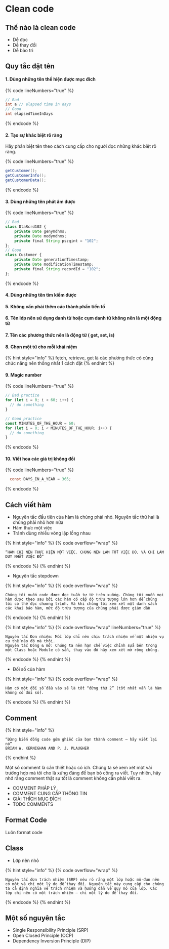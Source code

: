 # Clean code

## Thế nào là clean code

* Dễ đọc
* Dễ thay đổi
* Dễ bảo trì

## Quy tắc đặt tên

#### 1. Dùng những tên thể hiện được mục đích

{% code lineNumbers="true" %}
```java
// Bad 
int a // elapsed time in days
// Good
int elapsedTimeInDays
```
{% endcode %}

#### 2. Tạo sự khác biệt rõ ràng

Hãy phân biệt tên theo cách cung cấp cho người đọc những khác biệt rõ ràng.

{% code lineNumbers="true" %}
```java
getCustomer();
getCustomerInfo();
getCustomerData();
```
{% endcode %}

#### 3. Dùng những tên phát âm được

{% code lineNumbers="true" %}
```javascript
// Bad
class DtaRcrd102 {
    private Date genymdhms;
    private Date modymdhms;
    private final String pszqint = "102";
};
// Good
class Customer {
    private Date generationTimestamp;
    private Date modificationTimestamp;
    private final String recordId = "102";
};
```
{% endcode %}

#### 4. Dùng những tên tìm kiếm được

#### 5. Không cần phải thêm các thành phần tiền tố

#### 6. Tên lớp nên sử dụng danh từ hoặc cụm danh từ không nên là một động từ

#### 7. Tên các phương thức nên là động từ ( get, set, is)

#### 8. Chọn một từ cho mỗi khái niệm

{% hint style="info" %}
fetch, retrieve, get là các phương thức có cùng chức năng nên thống nhất 1 cách đặt
{% endhint %}

#### 9. Magic number

{% code lineNumbers="true" %}
```javascript
// Bad practice
for (let i = 0; i < 60; i++) {
  // do something
}

// Good practice
const MINUTES_OF_THE_HOUR = 60;
for (let i = 0; i < MINUTES_OF_THE_HOUR; i++) {
  // do something
}
```
{% endcode %}

#### 10. Viết hoa các giá trị không đổi

{% code lineNumbers="true" %}
```java
  const DAYS_IN_A_YEAR = 365;
```
{% endcode %}

## Cách viết hàm

* Nguyên tắc đầu tiên của hàm là chúng phải nhỏ. Nguyên tắc thứ hai là chúng phải nhỏ hơn nữa
* Hàm thực một việc
* Tránh dùng nhiều vòng lặp lồng nhau

{% hint style="info" %}
{% code overflow="wrap" %}
```
“HÀM CHỈ NÊN THỰC HIỆN MỘT VIỆC. CHÚNG NÊN LÀM TỐT VIỆC ĐÓ, VÀ CHỈ LÀM DUY NHẤT VIỆC ĐÓ”
```
{% endcode %}
{% endhint %}

* Nguyên tắc stepdown

{% hint style="info" %}
{% code overflow="wrap" %}
```
Chúng tôi muốn code được đọc tuần tự từ trên xuống. Chúng tôi muốn mọi hàm được theo sau bởi các hàm có cấp độ trừu tượng lớn hơn để chúng tôi có thể đọc chương trình. Và khi chúng tôi xem xét một danh sách các khai báo hàm, mức độ trừu tượng của chúng phải được giảm dần
```
{% endcode %}
{% endhint %}

{% hint style="info" %}
{% code overflow="wrap" lineNumbers="true" %}
```
Nguyên tắc Đơn nhiệm: Mỗi lớp chỉ nên chịu trách nhiệm về một nhiệm vụ cụ thể nào đó mà thôi.
Nguyên tắc Đóng & mở: Chúng ta nên hạn chế việc chỉnh sửa bên trong một Class hoặc Module có sẵn, thay vào đó hãy xem xét mở rộng chúng.
```
{% endcode %}
{% endhint %}

* Đối số của hàm

{% hint style="info" %}
{% code overflow="wrap" %}
```
Hàm có một đối số đầu vào sẽ là tốt “đứng thứ 2” (tốt nhất vẫn là hàm không có đối số).
```
{% endcode %}
{% endhint %}

## Comment

{% hint style="info" %}
```
“Đừng biến đống code gớm ghiếc của bạn thành comment – hãy viết lại nó” 
BRIAN W. KERNIGHAN AND P. J. PLAUGHER
```
{% endhint %}

Một số comment là cần thiết hoặc có ích. Chúng ta sẽ xem xét một vài trường hợp mà tôi cho là xứng đáng để bạn bỏ công ra viết. Tuy nhiên, hãy nhớ rằng comment thật sự tốt là comment không cần phải viết ra.

* COMMENT PHÁP LÝ
* COMMENT CUNG CẤP THÔNG TIN
* GIẢI THÍCH MỤC ĐÍCH
* TODO COMMENTS

## Format Code

Luôn format code

## Class

* Lớp nên nhỏ

{% hint style="info" %}
{% code overflow="wrap" %}
```
Nguyên tắc đơn trách nhiệm (SRP) nêu rõ rằng một lớp hoặc mô-đun nên có một và chỉ một lý do để thay đổi. Nguyên tắc này cung cấp cho chúng ta cả định nghĩa về trách nhiệm và hướng dẫn về quy mô của lớp. Các lớp chỉ nên có một trách nhiệm — chỉ một lý do để thay đổi.
```
{% endcode %}
{% endhint %}

## Một số nguyên tắc

* Single Responsibility Principle (SRP)
* Open Closed Principle (OCP)
* Dependency Inversion Principle (DIP)
